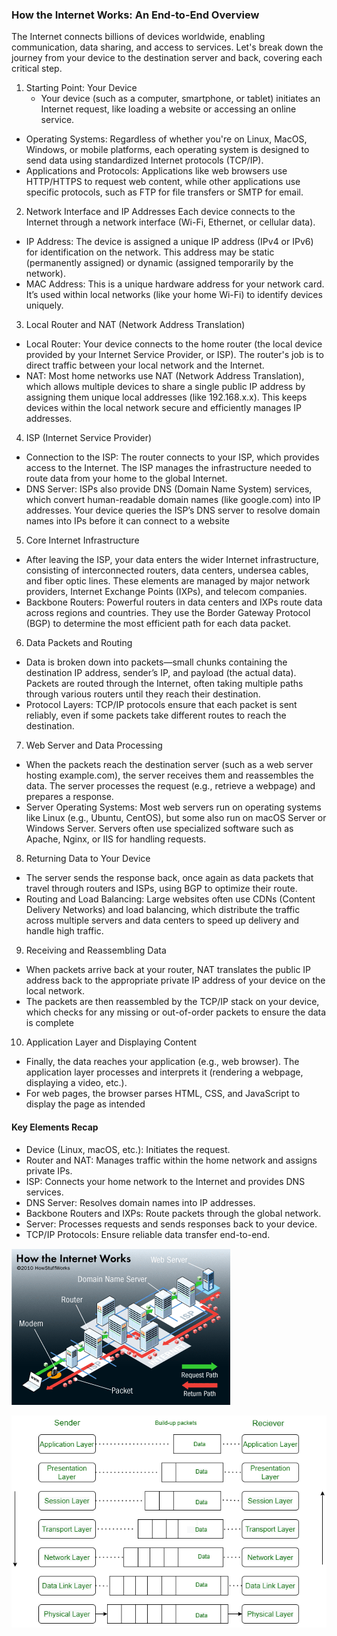 ### How the Internet Works: An End-to-End Overview
The Internet connects billions of devices worldwide, enabling communication, data sharing, and access to services. Let's break down the journey from your device to the destination server and back, covering each critical step.

1. Starting Point: Your Device
      - Your device (such as a computer, smartphone, or tablet) initiates an Internet request, like loading a website or accessing an online service.
- Operating Systems: Regardless of whether you're on Linux, MacOS, Windows, or mobile platforms, each operating system is designed to send data using standardized Internet protocols (TCP/IP).
- Applications and Protocols: Applications like web browsers use HTTP/HTTPS to request web content, while other applications use specific protocols, such as FTP for file transfers or SMTP for email.


2. Network Interface and IP Addresses
  Each device connects to the Internet through a network interface (Wi-Fi, Ethernet, or cellular data).
- IP Address: The device is assigned a unique IP address (IPv4 or IPv6) for identification on the network. This address may be static (permanently assigned) or dynamic (assigned temporarily by the network).  
- MAC Address: This is a unique hardware address for your network card. It’s used within local networks (like your home Wi-Fi) to identify devices uniquely.


3. Local Router and NAT (Network Address Translation)
- Local Router: Your device connects to the home router (the local device provided by your Internet Service Provider, or ISP). The router's job is to direct traffic between your local network and the Internet.
- NAT: Most home networks use NAT (Network Address Translation), which allows multiple devices to share a single public IP address by assigning them unique local addresses (like 192.168.x.x). This keeps devices within the local network secure and efficiently manages IP addresses.


4. ISP (Internet Service Provider)
- Connection to the ISP: The router connects to your ISP, which provides access to the Internet. The ISP manages the infrastructure needed to route data from your home to the global Internet.
- DNS Server: ISPs also provide DNS (Domain Name System) services, which convert human-readable domain names (like google.com) into IP addresses. Your device queries the ISP’s DNS server to resolve domain names into IPs before it can connect to a website


5. Core Internet Infrastructure
- After leaving the ISP, your data enters the wider Internet infrastructure, consisting of interconnected routers, data centers, undersea cables, and fiber optic lines. These elements are managed by major network providers, Internet Exchange Points (IXPs), and telecom companies.
- Backbone Routers: Powerful routers in data centers and IXPs route data across regions and countries. They use the Border Gateway Protocol (BGP) to determine the most efficient path for each data packet.

6. Data Packets and Routing
- Data is broken down into packets—small chunks containing the destination IP address, sender’s IP, and payload (the actual data). Packets are routed through the Internet, often taking multiple paths through various routers until they reach their destination.
- Protocol Layers: TCP/IP protocols ensure that each packet is sent reliably, even if some packets take different routes to reach the destination.

7. Web Server and Data Processing
- When the packets reach the destination server (such as a web server hosting example.com), the server receives them and reassembles the data. The server processes the request (e.g., retrieve a webpage) and prepares a response.
- Server Operating Systems: Most web servers run on operating systems like Linux (e.g., Ubuntu, CentOS), but some also run on macOS Server or Windows Server. Servers often use specialized software such as Apache, Nginx, or IIS for handling requests.


8. Returning Data to Your Device
- The server sends the response back, once again as data packets that travel through routers and ISPs, using BGP to optimize their route.
- Routing and Load Balancing: Large websites often use CDNs (Content Delivery Networks) and load balancing, which distribute the traffic across multiple servers and data centers to speed up delivery and handle high traffic.

9. Receiving and Reassembling Data
- When packets arrive back at your router, NAT translates the public IP address back to the appropriate private IP address of your device on the local network.
- The packets are then reassembled by the TCP/IP stack on your device, which checks for any missing or out-of-order packets to ensure the data is complete


10. Application Layer and Displaying Content
- Finally, the data reaches your application (e.g., web browser). The application layer processes and interprets it (rendering a webpage, displaying a video, etc.).
- For web pages, the browser parses HTML, CSS, and JavaScript to display the page as intended

#### Key Elements Recap

- Device (Linux, macOS, etc.): Initiates the request.
- Router and NAT: Manages traffic within the home network and assigns private IPs.
- ISP: Connects your home network to the Internet and provides DNS services.
- DNS Server: Resolves domain names into IP addresses.
- Backbone Routers and IXPs: Route packets through the global network.
- Server: Processes requests and sends responses back to your device.
- TCP/IP Protocols: Ensure reliable data transfer end-to-end.

![How the Internet Works](https://github.com/Ankithv007/Linux/blob/main/images/internet-diagram%20(how%20internet%20works).gif)

![OSI Model](https://github.com/Ankithv007/Linux/blob/main/images/cn1%20osi.png)

